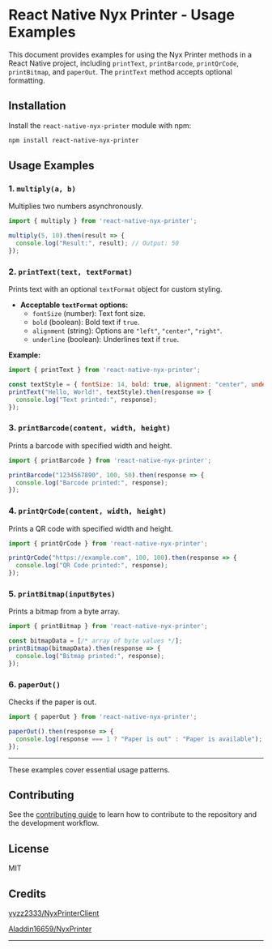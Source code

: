 
# React Native Nyx Printer - Usage Examples

This document provides examples for using the Nyx Printer methods in a React Native project, including `printText`, `printBarcode`, `printQrCode`, `printBitmap`, and `paperOut`. The `printText` method accepts optional formatting.

## Installation

Install the `react-native-nyx-printer` module with npm:

```bash
npm install react-native-nyx-printer
```

## Usage Examples

### 1. `multiply(a, b)`
Multiplies two numbers asynchronously.

```javascript
import { multiply } from 'react-native-nyx-printer';

multiply(5, 10).then(result => {
  console.log("Result:", result); // Output: 50
});
```

### 2. `printText(text, textFormat)`
Prints text with an optional `textFormat` object for custom styling.

- **Acceptable `textFormat` options:**
  - `fontSize` (number): Text font size.
  - `bold` (boolean): Bold text if `true`.
  - `alignment` (string): Options are `"left"`, `"center"`, `"right"`.
  - `underline` (boolean): Underlines text if `true`.

**Example:**

```javascript
import { printText } from 'react-native-nyx-printer';

const textStyle = { fontSize: 14, bold: true, alignment: "center", underline: false };
printText("Hello, World!", textStyle).then(response => {
  console.log("Text printed:", response);
});
```

### 3. `printBarcode(content, width, height)`
Prints a barcode with specified width and height.

```javascript
import { printBarcode } from 'react-native-nyx-printer';

printBarcode("1234567890", 100, 50).then(response => {
  console.log("Barcode printed:", response);
});
```

### 4. `printQrCode(content, width, height)`
Prints a QR code with specified width and height.

```javascript
import { printQrCode } from 'react-native-nyx-printer';

printQrCode("https://example.com", 100, 100).then(response => {
  console.log("QR Code printed:", response);
});
```

### 5. `printBitmap(inputBytes)`
Prints a bitmap from a byte array.

```javascript
import { printBitmap } from 'react-native-nyx-printer';

const bitmapData = [/* array of byte values */];
printBitmap(bitmapData).then(response => {
  console.log("Bitmap printed:", response);
});
```

### 6. `paperOut()`
Checks if the paper is out.

```javascript
import { paperOut } from 'react-native-nyx-printer';

paperOut().then(response => {
  console.log(response === 1 ? "Paper is out" : "Paper is available");
});
```

---

These examples cover essential usage patterns.


## Contributing

See the [contributing guide](CONTRIBUTING.md) to learn how to contribute to the repository and the development workflow.

## License

MIT

## Credits

[yyzz2333/NyxPrinterClient](https://github.com/yyzz2333/NyxPrinterClient)

[Aladdin16659/NyxPrinter](https://github.com/Aladdin16659/NyxPrinter)

---
